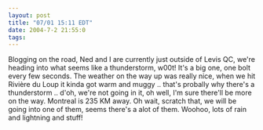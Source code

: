 ```yaml
---
layout: post
title: "07/01 15:11 EDT"
date: 2004-7-2 21:55:0
tags: 
---
```


Blogging on the road, Ned and I are currently just outside of Levis QC, we're heading into what seems like a thunderstorm, w00t! It's a big one, one bolt every few seconds. The weather on the way up was really nice, when we hit Rivière du Loup it kinda got warm and muggy .. that's probally why there's a thunderstorm .. d'oh, we're not going in it, oh well, I'm sure there'll be more on the way. Montreal is 235 KM away. Oh wait, scratch that, we will be going into one of them, seems there's a alot of them. Woohoo, lots of rain and lightning and stuff!

